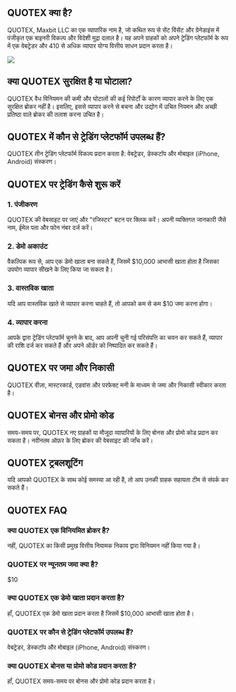 ## QUOTEX क्या है?

QUOTEX, Maxbit LLC का एक व्यापारिक नाम है, जो कथित रूप से सेंट विंसेंट और ग्रेनेडाइंस
में पंजीकृत एक बाइनरी विकल्प और विदेशी मुद्रा दलाल है। यह अपने ग्राहकों को अपने ट्रेडिंग
प्लेटफॉर्म के रूप में एक वेबट्रेडर और 410 से अधिक व्यापार योग्य वित्तीय साधन प्रदान
करता है।

[![](https://static.quotex.io/files/4_en/300_250.jpg)](https://traff.sbs/brokerqxlid)

## क्या QUOTEX सुरक्षित है या घोटाला?

QUOTEX वैध विनियमन की कमी और घोटालों की कई रिपोर्टों के कारण व्यापार करने के लिए
एक सुरक्षित ब्रोकर नहीं है। इसलिए, इससे व्यापार करने से बचना और उद्योग में उचित
नियमन और अच्छी प्रतिष्ठा वाले ब्रोकर की तलाश करना उचित है।

## QUOTEX में कौन से ट्रेडिंग प्लेटफॉर्म उपलब्ध हैं?

QUOTEX तीन ट्रेडिंग प्लेटफॉर्म विकल्प प्रदान करता है: वेबट्रेडर, डेस्कटॉप और मोबाइल
(iPhone, Android) संस्करण।

## QUOTEX पर ट्रेडिंग कैसे शुरू करें

### 1. पंजीकरण

QUOTEX की वेबसाइट पर जाएं और "रजिस्टर" बटन पर क्लिक करें। अपनी व्यक्तिगत
जानकारी जैसे नाम, ईमेल पता और फोन नंबर दर्ज करें।

### 2. डेमो अकाउंट

वैकल्पिक रूप से, आप एक डेमो खाता बना सकते हैं, जिसमें \$10,000 आभासी खाता होता है
जिसका उपयोग व्यापार सीखने के लिए किया जा सकता है।

### 3. वास्तविक खाता

यदि आप वास्तविक खाते से व्यापार करना चाहते हैं, तो आपको कम से कम \$10 जमा करना
होगा।

### 4. व्यापार करना

आपके द्वारा ट्रेडिंग प्लेटफॉर्म चुनने के बाद, आप अपनी चुनी गई परिसंपत्ति का चयन कर सकते
हैं, व्यापार की राशि दर्ज कर सकते हैं और अपने ऑर्डर को निष्पादित कर सकते हैं।

## QUOTEX पर जमा और निकासी

QUOTEX वीज़ा, मास्टरकार्ड, एडवांस और परफेक्ट मनी के माध्यम से जमा और निकासी
स्वीकार करता है।

## QUOTEX बोनस और प्रोमो कोड

समय-समय पर, QUOTEX नए ग्राहकों या मौजूदा व्यापारियों के लिए बोनस और प्रोमो कोड
प्रदान कर सकता है। नवीनतम ऑफ़र के लिए ब्रोकर की वेबसाइट की जाँच करें।

## QUOTEX ट्रबलशूटिंग

यदि आपको QUOTEX के साथ कोई समस्या आ रही है, तो आप उनकी ग्राहक सहायता टीम से
संपर्क कर सकते हैं।

## QUOTEX FAQ

### क्या QUOTEX एक विनियमित ब्रोकर है?

नहीं, QUOTEX का किसी प्रमुख वित्तीय नियामक निकाय द्वारा विनियमन नहीं किया गया
है।

### QUOTEX पर न्यूनतम जमा क्या है?

\$10

### क्या QUOTEX एक डेमो खाता प्रदान करता है?

हाँ, QUOTEX एक डेमो खाता प्रदान करता है जिसमें \$10,000 आभासी खाता होता है।

### QUOTEX पर कौन से ट्रेडिंग प्लेटफॉर्म उपलब्ध हैं?

वेबट्रेडर, डेस्कटॉप और मोबाइल (iPhone, Android) संस्करण।

### क्या QUOTEX बोनस या प्रोमो कोड प्रदान करता है?

हाँ, QUOTEX समय-समय पर बोनस और प्रोमो कोड प्रदान करता है।

